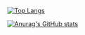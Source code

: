 
<!--
**LeandroLimaPRO/LeandroLimaPRO** is a ✨ _special_ ✨ repository because its `README.md` (this file) appears on your GitHub profile.



Here are some ideas to get you started


- 🔭 I’m currently working on ...
- 🌱 I’m currently learning ...
- 👯 I’m looking to collaborate on ...
- 🤔 I’m looking for help with ...
- 💬 Ask me about ...
- 📫 How to reach me: ...
- 😄 Pronouns: ...
- ⚡ Fun fact: ...
-->

[![Top Langs](https://github-readme-stats.vercel.app/api/top-langs/?username=LeandroLimaPRO)](https://github.com/anuraghazra/github-readme-stats)

[![Anurag's GitHub stats](https://github-readme-stats.vercel.app/api?username=LeandroLimaPRO)](https://github.com/anuraghazra/github-readme-stats)

